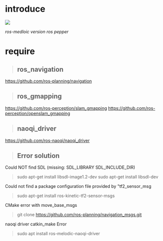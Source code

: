 #  introduce

<img src="https://capsule-render.vercel.app/api?type=waving&color=BDBDC8&height=150&section=header" />

*ros-medloic version ros pepper*


#  require


>##  ros_navigation
https://github.com/ros-planning/navigation

>##  ros_gmapping

https://github.com/ros-perception/slam_gmapping
https://github.com/ros-perception/openslam_gmapping

>##  naoqi_driver

https://github.com/ros-naoqi/naoqi_driver

>##  Error solution

Could NOT find SDL (missing: SDL_LIBRARY SDL_INCLUDE_DIR)

>sudo apt-get install libsdl-image1.2-dev
>sudo apt-get install libsdl-dev

Could not find a package configuration file provided by "tf2_sensor_msg

>sudo apt-get install ros-kinetic-tf2-sensor-msgs

CMake error with move_base_msgs

>git clone https://github.com/ros-planning/navigation_msgs.git

naoqi driver catkin_make Error

>sudo apt install ros-melodic-naoqi-driver
